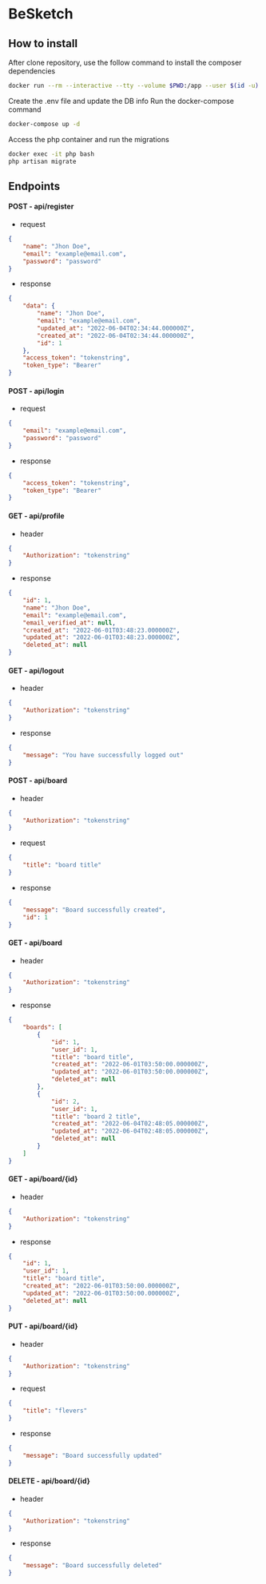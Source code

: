 # BeSketch

## How to install

After clone repository, use the follow command to install the composer dependencies
~~~bash
docker run --rm --interactive --tty --volume $PWD:/app --user $(id -u):$(id -g) composer install
~~~
Create the .env file and update the DB info
Run the docker-compose command
~~~bash
docker-compose up -d
~~~
Access the php container and run the migrations
~~~bash
docker exec -it php bash
php artisan migrate
~~~

## Endpoints
#### POST - api/register
- request
~~~json
{
    "name": "Jhon Doe",
    "email": "example@email.com",
    "password": "password"
}
~~~
- response
~~~json
{
    "data": {
        "name": "Jhon Doe",
        "email": "example@email.com",
        "updated_at": "2022-06-04T02:34:44.000000Z",
        "created_at": "2022-06-04T02:34:44.000000Z",
        "id": 1
    },
    "access_token": "tokenstring",
    "token_type": "Bearer"
}
~~~

#### POST - api/login
- request
~~~json
{
    "email": "example@email.com",
    "password": "password"
}
~~~
- response
~~~json
{
    "access_token": "tokenstring",
    "token_type": "Bearer"
}
~~~

#### GET - api/profile
- header
~~~json
{
    "Authorization": "tokenstring"
}
~~~
- response
~~~json
{
    "id": 1,
    "name": "Jhon Doe",
    "email": "example@email.com",
    "email_verified_at": null,
    "created_at": "2022-06-01T03:48:23.000000Z",
    "updated_at": "2022-06-01T03:48:23.000000Z",
    "deleted_at": null
}
~~~

#### GET - api/logout
- header
~~~json
{
    "Authorization": "tokenstring"
}
~~~
- response
~~~json
{
    "message": "You have successfully logged out"
}
~~~

#### POST - api/board
- header
~~~json
{
    "Authorization": "tokenstring"
}
~~~
- request
~~~json
{
    "title": "board title"
}
~~~
- response
~~~json
{
    "message": "Board successfully created",
    "id": 1
}
~~~

#### GET - api/board
- header
~~~json
{
    "Authorization": "tokenstring"
}
~~~
- response
~~~json
{
    "boards": [
        {
            "id": 1,
            "user_id": 1,
            "title": "board title",
            "created_at": "2022-06-01T03:50:00.000000Z",
            "updated_at": "2022-06-01T03:50:00.000000Z",
            "deleted_at": null
        },
        {
            "id": 2,
            "user_id": 1,
            "title": "board 2 title",
            "created_at": "2022-06-04T02:48:05.000000Z",
            "updated_at": "2022-06-04T02:48:05.000000Z",
            "deleted_at": null
        }
    ]
}
~~~

#### GET - api/board/{id}
- header
~~~json
{
    "Authorization": "tokenstring"
}
~~~
- response
~~~json
{
    "id": 1,
    "user_id": 1,
    "title": "board title",
    "created_at": "2022-06-01T03:50:00.000000Z",
    "updated_at": "2022-06-01T03:50:00.000000Z",
    "deleted_at": null
}
~~~

#### PUT - api/board/{id}
- header
~~~json
{
    "Authorization": "tokenstring"
}
~~~
- request
~~~json
{
    "title": "flevers"
}
~~~
- response
~~~json
{
    "message": "Board successfully updated"
}
~~~

#### DELETE - api/board/{id}
- header
~~~json
{
    "Authorization": "tokenstring"
}
~~~
- response
~~~json
{
    "message": "Board successfully deleted"
}
~~~